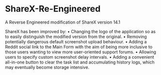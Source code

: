# ShareX-Re-Engineered
A Reverse Engineered modification of ShareX version 14.1

ShareX has been improved by:
•	Changing the logo of the application so as to easily distinguish the modified version from the original.
•	Removing potentially dangerous default screenshot upload behaviour.
•	Adding a Reddit social link to the Main Form with the aim of being more inclusive to those users wanting to view more user-oriented support forums.
•	Allowing users to specify custom screenshot delay intervals.
•	Adding a convenient all-in-one button to clear the task list and accumulating history logs, which may eventually become storage intensive.
